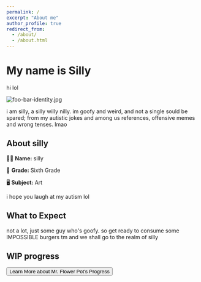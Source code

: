 ```yaml
---
permalink: /
excerpt: "About me"
author_profile: true
redirect_from: 
  - /about/
  - /about.html
---
```


# My name is Silly

hi lol

![foo-bar-identity.jpg](https://staticdelivery.nexusmods.com/mods/2751/images/thumbnails/798/798-1600863312-1511229545.jpeg)

i am silly, a silly willy nilly. im goofy and weird, and not a single sould be spared; from my autistic jokes and among us references, offensive memes and wrong tenses. lmao
## About silly

👩‍🏫 **Name:** silly

🏫 **Grade:** Sixth Grade

🖥️ **Subject:** Art 

i hope you laugh at my autism lol

## What to Expect

not a lot, just some guy who's goofy.
so get ready to consume some IMPOSSIBLE burgers tm and we shall go to the realm of silly
## WIP progress

<html>
<head>
  <title>Button Redirect</title>
</head>
<body>
  <button onclick="redirectToPage()">Learn More about Mr. Flower Pot's Progress</button>

  <script>
    function redirectToPage() {
      window.location.href = "https://wenhaotheippoman.github.io/academicpages.github.io/wipinfo/";
    }
  </script>
</body>
</html>
